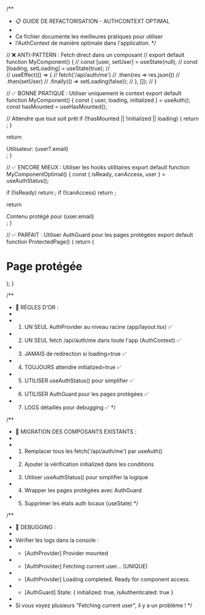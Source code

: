 /**
 * 📋 GUIDE DE REFACTORISATION - AUTHCONTEXT OPTIMAL
 * 
 * Ce fichier documente les meilleures pratiques pour utiliser
 * l'AuthContext de manière optimale dans l'application.
 */

// ❌ ANTI-PATTERN : Fetch direct dans un composant
// export default function MyComponent() {
//   const [user, setUser] = useState(null);
//   const [loading, setLoading] = useState(true);
//   
//   useEffect(() => {
//     fetch('/api/auth/me')
//       .then(res => res.json())
//       .then(setUser)
//       .finally(() => setLoading(false));
//   }, []);
// }

// ✅ BONNE PRATIQUE : Utiliser uniquement le context
export default function MyComponent() {
  const { user, loading, initialized } = useAuth();
  const hasMounted = useHasMounted();

  // Attendre que tout soit prêt
  if (!hasMounted || !initialized || loading) {
    return <LoadingSpinner />;
  }

  return <div>Utilisateur: {user?.email}</div>;
}

// ✅ ENCORE MIEUX : Utiliser les hooks utilitaires
export default function MyComponentOptimal() {
  const { isReady, canAccess, user } = useAuthStatus();

  if (!isReady) return <LoadingSpinner />;
  if (!canAccess) return <AuthGuard />;

  return <div>Contenu protégé pour {user.email}</div>;
}

// ✅ PARFAIT : Utiliser AuthGuard pour les pages protégées
export default function ProtectedPage() {
  return (
    <AuthGuard>
      <div className="container">
        <h1>Page protégée</h1>
        <UserProfile />
        <ProtectedContent />
      </div>
    </AuthGuard>
  );
}

/**
 * 🎯 RÈGLES D'OR :
 * 
 * 1. UN SEUL AuthProvider au niveau racine (app/layout.tsx) ✅
 * 2. UN SEUL fetch /api/auth/me dans toute l'app (AuthContext) ✅
 * 3. JAMAIS de redirection si loading=true ✅
 * 4. TOUJOURS attendre initialized=true ✅
 * 5. UTILISER useAuthStatus() pour simplifier ✅
 * 6. UTILISER AuthGuard pour les pages protégées ✅
 * 7. LOGS détaillés pour debugging ✅
 */

/**
 * 🔧 MIGRATION DES COMPOSANTS EXISTANTS :
 * 
 * 1. Remplacer tous les fetch('/api/auth/me') par useAuth()
 * 2. Ajouter la vérification initialized dans les conditions
 * 3. Utiliser useAuthStatus() pour simplifier la logique
 * 4. Wrapper les pages protégées avec AuthGuard
 * 5. Supprimer les états auth locaux (useState)
 */

/**
 * 🐛 DEBUGGING :
 * 
 * Vérifier les logs dans la console :
 * - [AuthProvider] Provider mounted
 * - [AuthProvider] Fetching current user... (UNIQUE)
 * - [AuthProvider] Loading completed. Ready for component access.
 * - [AuthGuard] State: { initialized: true, isAuthenticated: true }
 * 
 * Si vous voyez plusieurs "Fetching current user", il y a un problème !
 */
